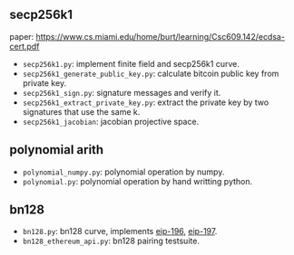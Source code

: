 ## secp256k1

paper: <https://www.cs.miami.edu/home/burt/learning/Csc609.142/ecdsa-cert.pdf>

- `secp256k1.py`: implement finite field and secp256k1 curve.
- `secp256k1_generate_public_key.py`: calculate bitcoin public key from private key.
- `secp256k1_sign.py`: signature messages and verify it.
- `secp256k1_extract_private_key.py`: extract the private key by two signatures that use the same k.
- `secp256k1_jacobian`: jacobian projective space.

## polynomial arith

- `polynomial_numpy.py`: polynomial operation by numpy.
- `polynomial.py`: polynomial operation by hand writting python.

## bn128

- `bn128.py`: bn128 curve, implements [eip-196](https://github.com/ethereum/EIPs/blob/master/EIPS/eip-196.md), [eip-197](https://github.com/ethereum/EIPs/blob/master/EIPS/eip-197.md).
- `bn128_ethereum_api.py`: bn128 pairing testsuite.
